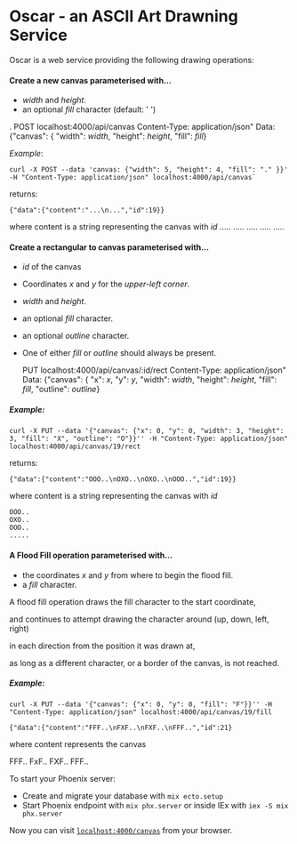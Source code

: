 # Oscar - an ASCII Art Drawning Service

Oscar is a web service providing the following drawing operations:

#### Create a new canvas parameterised with...

- *width* and *height*.
- an optional *fill* character (default: ' ')
 
.
    POST localhost:4000/api/canvas
         Content-Type: application/json"
         Data: {"canvas": { "width": *width*, "height": *height*, "fill": *fill*}

*Example*:

    curl -X POST --data 'canvas: {"width": 5, "height": 4, "fill": "." }}' -H "Content-Type: application/json" localhost:4000/api/canvas`

returns:

    {"data":{"content":"...\n...","id":19}}

where content is a string representing the canvas with *id*
    .....
    .....
    .....
    .....
    .....



#### Create a rectangular to canvas parameterised with…

- *id* of the canvas
- Coordinates *x* and *y* for the *upper-left corner*.
- *width* and *height*.
- an optional *fill* character.
- an optional *outline* character.
- One of either *fill* or *outline* should always be present.

    PUT localhost:4000/api/canvas/:id/rect
        Content-Type: application/json" 
        Data: {"canvas": { "x": *x*, "y": *y*, "width": *width*, "height": *height*, "fill": *fill*, "outline": *outline*}

##### Example:

    curl -X PUT --data '{"canvas": {"x": 0, "y": 0, "width": 3, "height": 3, "fill": "X", "outline": "O"}}'' -H "Content-Type: application/json" localhost:4000/api/canvas/19/rect

returns:

    {"data":{"content":"OOO..\nOXO..\nOXO..\nOOO..","id":19}}

where content is a string representing the canvas with *id*

    OOO..
    OXO..
    OOO..
    .....



#### A Flood Fill operation parameterised with…

- the coordinates *x* and *y* from where to begin the flood fill.
- a *fill* character.

A flood fill operation draws the fill character to the start coordinate, 

and continues to attempt drawing the character around (up, down, left, right) 

in each direction from the position it was drawn at, 

as long as a different character, or a border of the canvas, is not reached.


##### Example:

`curl -X PUT --data '{"canvas": {"x": 0, "y": 0, "fill": "F"}}'' -H "Content-Type: application/json" localhost:4000/api/canvas/19/fill`

`{"data":{"content":"FFF..\nFXF..\nFXF..\nFFF..","id":21}`

where content represents the canvas

  FFF..
  FxF..
  FXF..
  FFF..



To start your Phoenix server:

  * Create and migrate your database with `mix ecto.setup`
  * Start Phoenix endpoint with `mix phx.server` or inside IEx with `iex -S mix phx.server`
  

Now you can visit [`localhost:4000/canvas`](http://localhost:4000/canvas) from your browser.
